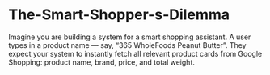 # The-Smart-Shopper-s-Dilemma
Imagine you are building a system for a smart shopping assistant. A user types in a product name — say, “365 WholeFoods Peanut Butter”. They expect your system to instantly fetch all relevant product cards from Google Shopping: product name, brand, price, and total weight.
